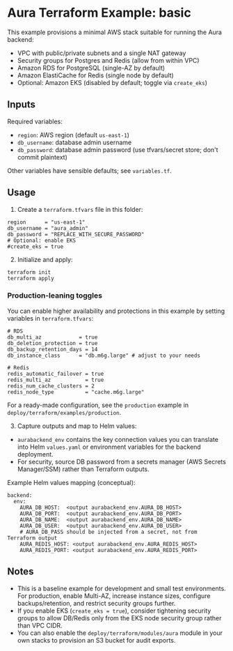# Aura Terraform Example: basic

This example provisions a minimal AWS stack suitable for running the Aura backend:
- VPC with public/private subnets and a single NAT gateway
- Security groups for Postgres and Redis (allow from within VPC)
- Amazon RDS for PostgreSQL (single-AZ by default)
- Amazon ElastiCache for Redis (single node by default)
- Optional: Amazon EKS (disabled by default; toggle via `create_eks`)

## Inputs

Required variables:
- `region`: AWS region (default `us-east-1`)
- `db_username`: database admin username
- `db_password`: database admin password (use tfvars/secret store; don't commit plaintext)

Other variables have sensible defaults; see `variables.tf`.

## Usage

1. Create a `terraform.tfvars` file in this folder:

```
region      = "us-east-1"
db_username = "aura_admin"
db_password = "REPLACE_WITH_SECURE_PASSWORD"
# Optional: enable EKS
#create_eks = true
```

2. Initialize and apply:

```
terraform init
terraform apply
```

### Production-leaning toggles

You can enable higher availability and protections in this example by setting variables in `terraform.tfvars`:

```
# RDS
db_multi_az            = true
db_deletion_protection = true
db_backup_retention_days = 14
db_instance_class      = "db.m6g.large" # adjust to your needs

# Redis
redis_automatic_failover = true
redis_multi_az           = true
redis_num_cache_clusters = 2
redis_node_type          = "cache.m6g.large"
```

For a ready-made configuration, see the `production` example in `deploy/terraform/examples/production`.

3. Capture outputs and map to Helm values:

- `aurabackend_env` contains the key connection values you can translate into Helm `values.yaml` or environment variables for the backend deployment.
- For security, source DB password from a secrets manager (AWS Secrets Manager/SSM) rather than Terraform outputs.

Example Helm values mapping (conceptual):

```
backend:
  env:
    AURA_DB_HOST:  <output aurabackend_env.AURA_DB_HOST>
    AURA_DB_PORT:  <output aurabackend_env.AURA_DB_PORT>
    AURA_DB_NAME:  <output aurabackend_env.AURA_DB_NAME>
    AURA_DB_USER:  <output aurabackend_env.AURA_DB_USER>
    # AURA_DB_PASS should be injected from a secret, not from Terraform output
    AURA_REDIS_HOST: <output aurabackend_env.AURA_REDIS_HOST>
    AURA_REDIS_PORT: <output aurabackend_env.AURA_REDIS_PORT>
```

## Notes

- This is a baseline example for development and small test environments. For production, enable Multi-AZ, increase instance sizes, configure backups/retention, and restrict security groups further.
- If you enable EKS (`create_eks = true`), consider tightening security groups to allow DB/Redis only from the EKS node security group rather than VPC CIDR.
- You can also enable the `deploy/terraform/modules/aura` module in your own stacks to provision an S3 bucket for audit exports.
